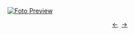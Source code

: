 [![Foto Preview](preview/project-1131.avif)](https://project-1131-production.up.railway.app/)

<div align="center" style="display: flex; justify-content: center;">
  <a  href="https://github.com/20essentials/project-1130" target="_blank">&#8592;</a>
  &nbsp;&nbsp;
  <a  href="https://github.com/20essentials/project-1132" target="_blank">&#8594;</a>
</div>
